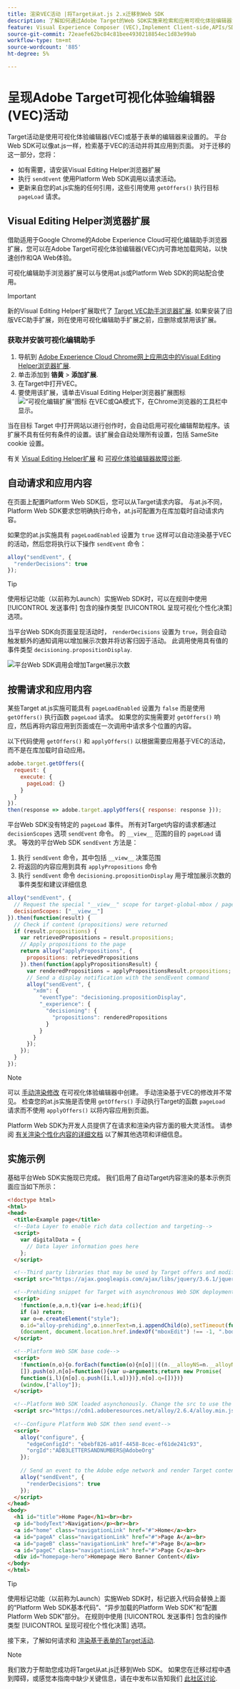 ```yaml
---
title: 渲染VEC活动 |将Target从at.js 2.x迁移到Web SDK
description: 了解如何通过Adobe Target的Web SDK实施来检索和应用可视化体验编辑器活动。
feature: Visual Experience Composer (VEC),Implement Client-side,APIs/SDKs,at.js,AEP Web SDK, Web SDK,Implementation
source-git-commit: 72eaefe62bc84c81bee4930218854ec1d83e99ab
workflow-type: tm+mt
source-wordcount: '885'
ht-degree: 5%

---
```


# 呈现Adobe Target可视化体验编辑器(VEC)活动

Target活动是使用可视化体验编辑器(VEC)或基于表单的编辑器来设置的。 平台Web SDK可以像at.js一样，检索基于VEC的活动并将其应用到页面。 对于迁移的这一部分，您将：

* 如有需要，请安装Visual Editing Helper浏览器扩展
* 执行 `sendEvent` 使用Platform Web SDK调用以请求活动。
* 更新来自您的at.js实施的任何引用，这些引用使用 `getOffers()` 执行目标 `pageLoad` 请求。

## Visual Editing Helper浏览器扩展

借助适用于Google Chrome的Adobe Experience Cloud可视化编辑助手浏览器扩展，您可以在Adobe Target可视化体验编辑器(VEC)内可靠地加载网站，以快速创作和QA Web体验。

可视化编辑助手浏览器扩展可以与使用at.js或Platform Web SDK的网站配合使用。

>[!IMPORTANT]
>
>新的Visual Editing Helper扩展取代了 [Target VEC助手浏览器扩展](https://experienceleague.adobe.com/docs/target/using/experiences/vec/troubleshoot-composer/vec-helper-browser-extension.html). 如果安装了旧版VEC助手扩展，则在使用可视化编辑助手扩展之前，应删除或禁用该扩展。

### 获取并安装可视化编辑助手

1. 导航到 [Adobe Experience Cloud Chrome网上应用店中的Visual Editing Helper浏览器扩展](https://chrome.google.com/webstore/detail/adobe-experience-cloud-vi/kgmjjkfjacffaebgpkpcllakjifppnca).
1. 单击添加到 **铬黄** > **添加扩展**.
1. 在Target中打开VEC。
1. 要使用该扩展，请单击Visual Editing Helper浏览器扩展图标 ![“可视化编辑扩展”图标](assets/VEC-Helper.png) 在VEC或QA模式下，在Chrome浏览器的工具栏中显示。

当在目标 Target 中打开网站以进行创作时，会自动启用可视化编辑帮助程序。该扩展不具有任何有条件的设置。该扩展会自动处理所有设置，包括 SameSite cookie 设置。

有关 [Visual Editing Helper扩展](https://experienceleague.adobe.com/docs/target/using/experiences/vec/troubleshoot-composer/visual-editing-helper-extension.html) 和 [可视化体验编辑器故障诊断](https://experienceleague.adobe.com/docs/target/using/experiences/vec/troubleshoot-composer/troubleshoot-composer.html).

## 自动请求和应用内容

在页面上配置Platform Web SDK后，您可以从Target请求内容。 与at.js不同，Platform Web SDK要求您明确执行命令，at.js可配置为在库加载时自动请求内容。

如果您的at.js实施具有 `pageLoadEnabled` 设置为 `true` 这样可以自动渲染基于VEC的活动，然后您将执行以下操作 `sendEvent` 命令：

```Javascript
alloy("sendEvent", {
  "renderDecisions": true
});
```

>[!TIP]
>
> 使用标记功能（以前称为Launch）实施Web SDK时，可以在规则中使用 [!UICONTROL 发送事件] 包含的操作类型 [!UICONTROL 呈现可视化个性化决策] 选项。

当平台Web SDK向页面呈现活动时， `renderDecisions` 设置为 `true`，则会自动触发额外的通知调用以增加展示次数并将访客归因于活动。 此调用使用具有值的事件类型 `decisioning.propositionDisplay`.

![平台Web SDK调用会增加Target展示次数](assets/target-impression-call.png)

## 按需请求和应用内容

某些Target at.js实施可能具有 `pageLoadEnabled` 设置为 `false` 而是使用 `getOffers()` 执行函数 `pageLoad` 请求。 如果您的实施需要对 `getOffers()` 响应，然后再将内容应用到页面或在一次调用中请求多个位置的内容。

以下代码使用 `getOffers()` 和 `applyOffers()` 以根据需要应用基于VEC的活动，而不是在库加载时自动应用。

```JavaScript
adobe.target.getOffers({
  request: {
    execute: {
      pageLoad: {}
    }
  }
}).
then(response => adobe.target.applyOffers({ response: response }));
```

平台Web SDK没有特定的 `pageLoad` 事件。 所有对Target内容的请求都通过 `decisionScopes` 选项 `sendEvent` 命令。 的 `__view__` 范围的目的 `pageLoad` 请求。 等效的平台Web SDK `sendEvent` 方法是：

1. 执行 `sendEvent` 命令，其中包括 `__view__` 决策范围
1. 将返回的内容应用到具有 `applyPropositions` 命令
1. 执行 `sendEvent` 命令 `decisioning.propositionDisplay` 用于增加展示次数的事件类型和建议详细信息

```Javascript
alloy("sendEvent", {
  // Request the special "__view__" scope for target-global-mbox / pageLoad
  decisionScopes: ["__view__"]
}).then(function(result) {
  // Check if content (propositions) were returned
  if (result.propositions) {
    var retrievedPropositions = result.propositions;
    // Apply propositions to the page
    return alloy("applyPropositions", {
      propositions: retrievedPropositions
    }).then(function(applyPropositionsResult) {
      var renderedPropositions = applyPropositionsResult.propositions;
      // Send a display notification with the sendEvent command
      alloy("sendEvent", {
        "xdm": {
          "eventType": "decisioning.propositionDisplay",
          "_experience": {
            "decisioning": {
              "propositions": renderedPropositions
            }
          }
        }
      });
    });
  }
});
```

>[!NOTE]
>
>可以 [手动渲染修改](https://experienceleague.adobe.com/docs/experience-platform/edge/personalization/rendering-personalization-content.html#manually-rendering-content) 在可视化体验编辑器中创建。 手动渲染基于VEC的修改并不常见。 检查您的at.js实施是否使用 `getOffers()` 手动执行Target的函数 `pageLoad` 请求而不使用 `applyOffers()` 以将内容应用到页面。

Platform Web SDK为开发人员提供了在请求和渲染内容方面的极大灵活性。 请参阅 [有关渲染个性化内容的详细文档](https://experienceleague.adobe.com/docs/experience-platform/edge/personalization/rendering-personalization-content.html) 以了解其他选项和详细信息。

## 实施示例

基础平台Web SDK实施现已完成。 我们启用了自动Target内容渲染的基本示例页面应当如下所示：

```HTML
<!doctype html>
<html>
<head>
  <title>Example page</title>
  <!--Data Layer to enable rich data collection and targeting-->
  <script>
    var digitalData = { 
      // Data layer information goes here
    };
  </script>

  <!--Third party libraries that may be used by Target offers and modifications-->
  <script src="https://ajax.googleapis.com/ajax/libs/jquery/3.6.1/jquery.min.js"></script>

  <!--Prehiding snippet for Target with asynchronous Web SDK deployment-->
  <script>
    !function(e,a,n,t){var i=e.head;if(i){
    if (a) return;
    var o=e.createElement("style");
    o.id="alloy-prehiding",o.innerText=n,i.appendChild(o),setTimeout(function(){o.parentNode&&o.parentNode.removeChild(o)},t)}}
    (document, document.location.href.indexOf("mboxEdit") !== -1, ".body { opacity: 0 !important }", 3000);
  </script>

  <!--Platform Web SDK base code-->
  <script>
    !function(n,o){o.forEach(function(o){n[o]||((n.__alloyNS=n.__alloyNS||
    []).push(o),n[o]=function(){var u=arguments;return new Promise(
    function(i,l){n[o].q.push([i,l,u])})},n[o].q=[])})}
    (window,["alloy"]);
  </script>

  <!--Platform Web SDK loaded asynchonously. Change the src to use the latest supported version.-->
  <script src="https://cdn1.adoberesources.net/alloy/2.6.4/alloy.min.js" async></script>
  
  <!--Configure Platform Web SDK then send event-->
  <script>
    alloy("configure", {
      "edgeConfigId": "ebebf826-a01f-4458-8cec-ef61de241c93",
      "orgId":"ADB3LETTERSANDNUMBERS@AdobeOrg"
    });
    
    // Send an event to the Adobe edge network and render Target content automatically 
    alloy("sendEvent", {
      "renderDecisions": true
    });
  </script>
</head>
<body>
  <h1 id="title">Home Page</h1><br><br>
  <p id="bodyText">Navigation</p><br><br>
  <a id="home" class="navigationLink" href="#">Home</a><br>
  <a id="pageA" class="navigationLink" href="#">Page A</a><br>
  <a id="pageB" class="navigationLink" href="#">Page B</a><br>
  <a id="pageC" class="navigationLink" href="#">Page C</a><br>
  <div id="homepage-hero">Homepage Hero Banner Content</div>
</body>
</html>
```

>[!TIP]
>
> 使用标记功能（以前称为Launch）实施Web SDK时，标记嵌入代码会替换上面的“Platform Web SDK基本代码”、“异步加载的Platform Web SDK”和“配置Platform Web SDK”部分。 在规则中使用 [!UICONTROL 发送事件] 包含的操作类型 [!UICONTROL 呈现可视化个性化决策] 选项。

接下来，了解如何请求和 [渲染基于表单的Target活动](render-form-based-activities.md).

>[!NOTE]
>
>我们致力于帮助您成功将Target从at.js迁移到Web SDK。 如果您在迁移过程中遇到障碍，或感觉本指南中缺少关键信息，请在中发布以告知我们 [此社区讨论](https://experienceleaguecommunities.adobe.com/t5/adobe-experience-platform-launch/tutorial-discussion-implement-adobe-experience-cloud-with-web/td-p/444996).
